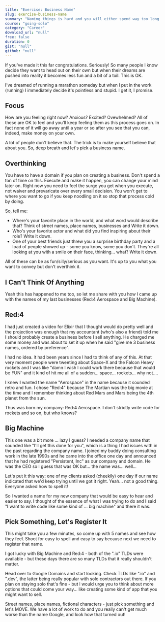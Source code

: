 ```yaml
---
title: "Exercise: Business Name"
slug: exercise-business-name
summary: "Naming things is hard and you will either spend way too long on this or way to little. Let's give it a reasonable amount of time and then move on. I'll help you (I hope) by sharing with you how I came up with various business names of my own... then we'll buy a domain."
course: "going-solo"
category: "Career"
download_url: "null"
free: false
duration: 0
gist: "null"
github: "null"
---
```


If you've made it this far congratulations. Seriously! So many people I know decide they want to head out on their own but when their dreams are pushed into reality it becomes less fun and a bit of a toil. This is OK.

I've dreamed of running a marathon someday but when I put in the work (running) I immediately decide it's pointless and stupid. I get it, I promise.

## Focus

How are you feeling right now? Anxious? Excited? Ovewhelmed? All of these are OK to feel and you'll keep feeling them as this process goes on. In fact none of it will go away until a year or so after you see that you can, indeed, make money on your own.

A lot of people don't believe that. The trick is to make yourself believe that about you. So, deep breath and let's pick a business name.

## Overthinking

You have to have a domain if you plan on creating a business. Don't spend a ton of time on this. Execute and make it happen, you can change your mind later on. Right now you need to feel the surge you get when you execute, not waiver and prevaricate over every small decision. You won't get to where you want to go if you keep noodling on it so stop that process cold by doing.

So, tell me:

- Where's your favorite place in the world, and what word would describe that? Think of street names, place names, businesses and Write it down.
- Who's your favorite actor and what did you find inspiring about their role? Write it down.
- One of your best friends just threw you a surprise birthday party and a load of people showed up - some you know, some you don't. They're all looking at you with a smile on their face, thinking... what? Write it down.

All of these can be as fun/silly/serious as you want. It's up to you what you want to convey but don't overthink it.

## I Can't Think Of Anything

Yeah this has happened to me too, so let me share with you how I came up with the names of my last businesses (Red:4 Aerospace and Big Machine).

## Red:4

I had just created a video for Elixir that I thought would do pretty well and the projection was enough that my accountant (who's also a friend) told me I should probably create a business before I sell anything. He charged me some money and was about to set it up when he said "give me 3 business names, ordered by preference".

I had no idea. It had been years since I had to think of any of this. At that very moment people were tweeting about Space-X and the Falcon Heavy rockets and I was like "damn I wish I could work there because that would be FUN" and it kind of hit me all of a sudden... space... rockets... why not....

I knew I wanted the name "Aerospace" in the name because it sounded retro and fun. I chose "Red:4" because The Martian was the big movie at the time and I remember thinking about Red Mars and Mars being the 4th planet from the sun.

Thus was born my company: Red:4 Aerospace. I don't strictly write code for rockets and so on, but who knows?

## Big Machine

This one was a bit more ... lazy I guess? I needed a company name that sounded like "I'll get this done for you", which is a thing I had issues with in the past regarding the company name. I joined my buddy doing consulting work in the late 1990s and he came into the office one day and announced that he had registered "Persistent, Inc" as our company and domain. He was the CEO so I guess that was OK but... the name was... well...

Let's put it this way: one of my clients asked (cheekily) one day if our name indicated that we'd keep trying until we got it right. Yeah... not a good thing. Everyone asked how to spell it!

So I wanted a name for my new company that would be easy to hear and easier to say. I thought of the essence of what I was trying to do and I said "I want to write code like some kind of ... big machine" and there it was.

## Pick Something, Let's Register It

This might take you a few minutes, so come up with 5 names and see how they feel. Shoot for easy to spell and easy to say because next we need to register that name.

I got lucky with Big Machine and Red:4 - both of the ".io" TLDs were available - but these days there are so many TLDs that it really shouldn't matter.

Head over to Google Domains and start looking. Check TLDs like ".io" and ".dev", the latter being really popular with solo contractors out there. If you plan on staying solo that's fine - but I would urge you to think about more options that could come your way... like creating some kind of app that you might want to sell.

Street names, place names, fictional characters - just pick something and let's MOVE. We have a lot of work to do and you really can't get much worse than the name Google, and look how that turned out!
